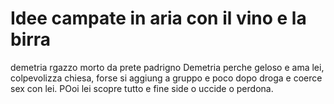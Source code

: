 # Idee campate in aria con il vino e la birra

demetria rgazzo morto da prete padrigno Demetria perche geloso e ama lei, colpevolizza chiesa, forse si aggiung a gruppo e poco dopo droga e coerce sex con lei. POoi lei scopre tutto e fine side o uccide o perdona.








